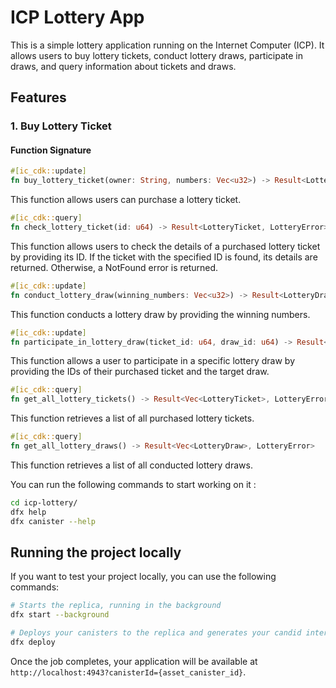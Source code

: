 # ICP Lottery App

This is a simple lottery application running on the Internet Computer (ICP). It allows users to buy lottery tickets, conduct lottery draws, participate in draws, and query information about tickets and draws.

## Features

### 1. Buy Lottery Ticket

#### Function Signature
```rust
#[ic_cdk::update]
fn buy_lottery_ticket(owner: String, numbers: Vec<u32>) -> Result<LotteryTicket, LotteryError>
```
This function allows users can purchase a lottery ticket.

```rust
#[ic_cdk::query]
fn check_lottery_ticket(id: u64) -> Result<LotteryTicket, LotteryError>
```
This function allows users to check the details of a purchased lottery ticket by providing its ID.
If the ticket with the specified ID is found, its details are returned. Otherwise, a NotFound error is returned.

```rust
#[ic_cdk::update]
fn conduct_lottery_draw(winning_numbers: Vec<u32>) -> Result<LotteryDraw, LotteryError>
```
This function conducts a lottery draw by providing the winning numbers.

```rust
#[ic_cdk::update]
fn participate_in_lottery_draw(ticket_id: u64, draw_id: u64) -> Result<LotteryDraw, LotteryError>
```
This function allows a user to participate in a specific lottery draw by providing the IDs of their purchased ticket and the target draw.

```rust
#[ic_cdk::query]
fn get_all_lottery_tickets() -> Result<Vec<LotteryTicket>, LotteryError>
```
This function retrieves a list of all purchased lottery tickets.

```rust
#[ic_cdk::query]
fn get_all_lottery_draws() -> Result<Vec<LotteryDraw>, LotteryError>
```
This function retrieves a list of all conducted lottery draws.

You can run the following commands to start working on it :

```bash
cd icp-lottery/
dfx help
dfx canister --help
```

## Running the project locally

If you want to test your project locally, you can use the following commands:

```bash
# Starts the replica, running in the background
dfx start --background

# Deploys your canisters to the replica and generates your candid interface
dfx deploy
```

Once the job completes, your application will be available at `http://localhost:4943?canisterId={asset_canister_id}`.
